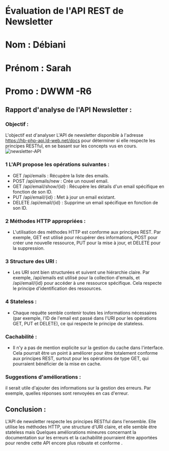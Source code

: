 # Évaluation de l'API REST de Newsletter
# Nom : Débiani 
# Prénom : Sarah
# Promo : DWWM -R6

## Rapport d'analyse de l'API Newsletter : 
### Objectif : 
L'objectif est d'analyser L'API de newsletter disponible à l'adresse https://hb-php-api.ld-web.net/docs pour déterminer si elle respecte les principes RESTful, en se basant sur les concepts vus en cours.
![newsletter-API](https://github.com/user-attachments/assets/5245851b-0877-458b-a3ff-218941fa33a0)

### 1 L'API propose les opérations suivantes : 
+ GET /api/emails : Récupère la liste des emails.
+ POST /api/emails/new : Crée un nouvel email.
+ GET /api/email/show/{id} : Récupère les détails d'un email spécifique en fonction de son ID.
+ PUT /api/email/{id} : Met à jour un email existant.
+ DELETE /api/email/{id} : Supprime un email spécifique en fonction de son ID.
### 2 Méthodes HTTP appropriées  : 
+ L'utilisation des méthodes HTTP est conforme aux principes REST. Par exemple, GET est utilisé pour récupérer des informations, POST pour créer une nouvelle ressource, PUT pour la mise à jour, et DELETE pour la suppression.
### 3  Structure des URI : 
+ Les URI sont bien structurées et suivent une hiérarchie claire. Par exemple, /api/emails est utilisé pour la collection d'emails, et /api/email/{id} pour accéder à une ressource spécifique. Cela respecte le principe d'identification des ressources.
### 4 Stateless : 
+ Chaque requête semble contenir toutes les informations nécessaires (par exemple, l'ID de l'email est passé dans l'URI pour les opérations GET, PUT et DELETE), ce qui respecte le principe de stateless.
### Cachabilité  : 
+ Il n'y a pas de mention explicite sur la gestion du cache dans l'interface. Cela pourrait être un point à améliorer pour être totalement conforme aux principes REST, surtout pour les opérations de type GET, qui pourraient bénéficier de la mise en cache.
### Suggestions d'améliorations :
il serait utile d'ajouter des informations sur la gestion des erreurs. Par exemple, quelles réponses sont renvoyées en cas d'erreur. 
## Conclusion : 
L'API de newsletter respecte les principes RESTful dans l'ensemble. Elle utilise les méthodes HTTP, une structure d'URI claire, et elle semble être stateless mais Quelques améliorations mineures concernant la documentation sur les erreurs et la cachabilité pourraient être apportées pour rendre cette API encore plus robuste et conforme .
